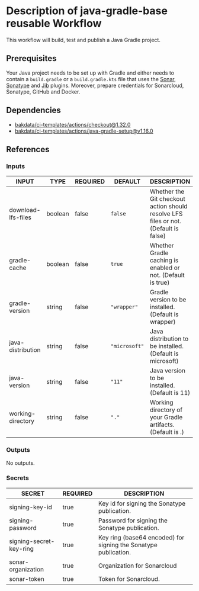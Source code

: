 # Description of java-gradle-base reusable Workflow

This workflow will build, test and publish a Java Gradle project.

## Prerequisites

Your Java project needs to be set up with Gradle and either needs to contain a `build.gradle` or a `build.gradle.kts`
file that uses the [Sonar](https://github.com/bakdata/gradle-plugins/tree/master/sonar), [Sonatype](https://github.com/bakdata/gradle-plugins/tree/master/sonatype) and [Jib](https://github.com/GoogleContainerTools/jib/tree/master/jib-gradle-plugin) plugins. Moreover, prepare credentials for Sonarcloud, Sonatype, GitHub and Docker.

## Dependencies

- [bakdata/ci-templates/actions/checkout@1.32.0](https://github.com/bakdata/ci-templates/blob/1.32.0/actions/checkout)
- [bakdata/ci-templates/actions/java-gradle-setup@v1.16.0](https://github.com/bakdata/ci-templates/blob/v1.16.0/actions/java-gradle-setup)

## References

### Inputs

<!-- AUTO-DOC-INPUT:START - Do not remove or modify this section -->

| INPUT              | TYPE    | REQUIRED | DEFAULT       | DESCRIPTION                                                                         |
| ------------------ | ------- | -------- | ------------- | ----------------------------------------------------------------------------------- |
| download-lfs-files | boolean | false    | `false`       | Whether the Git checkout action should resolve LFS files or not. (Default is false) |
| gradle-cache       | boolean | false    | `true`        | Whether Gradle caching is enabled or not. (Default is true)                         |
| gradle-version     | string  | false    | `"wrapper"`   | Gradle version to be installed. (Default is wrapper)                                |
| java-distribution  | string  | false    | `"microsoft"` | Java distribution to be installed. (Default is microsoft)                           |
| java-version       | string  | false    | `"11"`        | Java version to be installed. (Default is 11)                                       |
| working-directory  | string  | false    | `"."`         | Working directory of your Gradle artifacts. (Default is .)                          |

<!-- AUTO-DOC-INPUT:END -->

### Outputs

<!-- AUTO-DOC-OUTPUT:START - Do not remove or modify this section -->

No outputs.

<!-- AUTO-DOC-OUTPUT:END -->

### Secrets

<!-- AUTO-DOC-SECRETS:START - Do not remove or modify this section -->

| SECRET                  | REQUIRED | DESCRIPTION                                                     |
| ----------------------- | -------- | --------------------------------------------------------------- |
| signing-key-id          | true     | Key id for signing the Sonatype publication.                    |
| signing-password        | true     | Password for signing the Sonatype publication.                  |
| signing-secret-key-ring | true     | Key ring (base64 encoded) for signing the Sonatype publication. |
| sonar-organization      | true     | Organization for Sonarcloud                                     |
| sonar-token             | true     | Token for Sonarcloud.                                           |

<!-- AUTO-DOC-SECRETS:END -->
